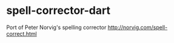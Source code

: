 # spell-corrector-dart
Port of Peter Norvig's spelling corrector http://norvig.com/spell-correct.html
